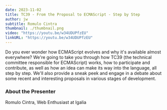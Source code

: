 ```yaml
---
date: 2023-11-02
title: TC39 - From the Proposal to ECMAScript - Step by Step
author: jw
subtitle: Romulo Cintra
thumbnail: ./thumbnail.png
video: "https://youtu.be/w34UDUPfzEU"
linkURL: "https://youtu.be/w34UDUPfzEU"
---
```


Do you ever wonder how ECMAScript evolves and why it's available almost everywhere? We're going to take you through how TC39 (the technical committee responsible for ECMAScript) works, how to participate and contribute, as well as how an idea can make its way into the language, all step by step. We'll also provide a sneak peek and engage in a debate about some recent and interesting proposals in various stages of development.

### About the Presenter

Romulo Cintra, Web Enthusiast at Igalia
